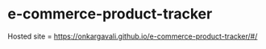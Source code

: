 # e-commerce-product-tracker
Hosted site = https://onkargavali.github.io/e-commerce-product-tracker/#/ 
